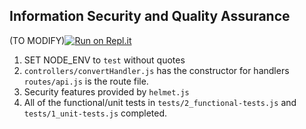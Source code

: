 Information Security and Quality Assurance
------
(TO MODIFY)[![Run on Repl.it](https://repl.it/badge/github/freeCodeCamp/boilerplate-project-metricimpconverter)](https://repl.it/github/freeCodeCamp/boilerplate-project-metricimpconverter)
1) SET NODE_ENV to `test` without quotes
2) `controllers/convertHandler.js` has the constructor for handlers `routes/api.js` is the route file.
3) Security features provided by `helmet.js`
4) All of the functional/unit tests in `tests/2_functional-tests.js` and `tests/1_unit-tests.js` completed.



